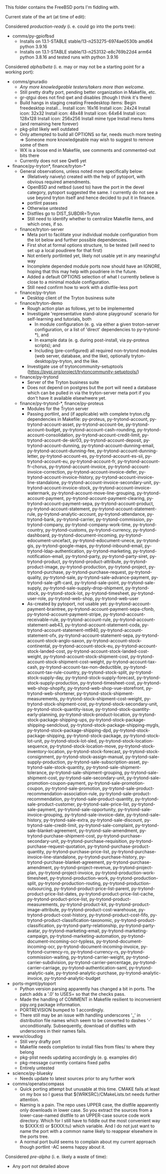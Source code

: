 This folder contains the FreeBSD ports I'm fiddling with.

Current state of the art (at time of edit):

Considered *production-ready* (i. e. could go into the ports tree):

- comms/py-gpiofbsd
    - Installs on 13.1-STABLE stable/13-n253275-6974ae0530b amd64 python 3.9.16
    - Installs on 13.1-STABLE stable/13-n253132-e8c769b22d4 arm64 python 3.8.16 and tested runs with python 3.9.16

Considered *alpha/beta* (i. e. may or may not be a starting point for a working port):

- comms/gnuradio
    - _Any more knowledgeable testers/takers more than welcome._
    - Still pretty drafty port, pending better organization in Makefile, etc.
    - gr-qtgui does not find qwt and disables (though I think it's there)
    - Build hangs in staging creating Freedesktop items:
        Begin freedesktop install...
        Install icon: 16x16
        Install icon: 24x24
        Install icon: 32x32
        Install icon: 48x48
        Install icon: 64x64
        Install icon: 128x128
        Install icon: 256x256
        Install mime type
        Install menu items
      (and remaining here forever)
    - pkg-plist likely well outdated
    - Only attempted to build all OPTIONS so far, needs much more testing
        => Someone more knowledgeable may wish to suggest to remove some of them
    - WX is a loose end in Makefile, see comments and commented-out bits there
    - Currently does not see Qwt6 yet
- finance/py-tryton*, finance/tryton-*
    - General observations, unless noted more specifically below:
        - (Relatively naively) created with the help of pytoport, with obvious required amendments.
        - OpenBSD and netbsd (used to) have the port in the devel category, pytoport suggested the same. I currently do not see a use beyond tryton itself and hence decided to put it in finance.
        - portlint passes
        - Otherwise untested
        - Distfiles go to DIST_SUBDIR=Tryton
        - Still need to identify whether to centralize Makefile items, and which ones, if so.
    - finance/tryton-server
        - Meta port to facilitate your individual module configuration from the lot below and further possible dependencies.
        - First shot at formal options structure, to be tested (will need to set up a local poudirere for that first)
        - Not entierly portlinted yet, likely not usable yet in any meaningful way
        - Incomplete depended module ports now should have an IGNORE, hoping that this may help with poudriere in the future.
        - Added a default OPTIONS selection of what I currently believe is close to a minimal module configuration.
        - Still need confirm how to work with a distfile-less port
    - finance/py-tryton
        - Desktop client of the Tryton business suite
    - finance/tryton-demo
        - Rough action plan as follows, yet to be implemented
        - Investigate 'representative stand-alone playground' scenario for self-learning and tutorials, both
            - In module configuration (e. g. via either a given troton-server configuration, or a list of 'direct' dependencies to py-trytond-*), and
            - In example data (e. g. during post-install, via py-proteus scripts); and
            - Including (pre-configured) all required non-trytond modules (web server, database, and the like), optionally tryton-desktop/py-tryton, and the like.
        - Investigate use of trytoncommunity-setuptools (https://pypi.org/project/trytoncommunity-setuptools/)
    - finance/py-trytond
        - Server of the Tryton business suite
        - Does not depend on postgres but the port will need a database which can be pulled in via the tryton-server meta port if you don't have it available elsewhwere yet.
    - finance/py-trytond-*, finance/py-proteus
        - Modules for the Tryton server
        - Passing portlint, and (if applicable) with complete tryton.cfg dependencies in Makefile: py-proteus, py-trytond-account, py-trytond-account-asset, py-trytond-account-be, py-trytond-account-budget, py-trytond-account-cash-rounding, py-trytond-account-consolidation, py-trytond-account-credit-limit, py-trytond-account-de-skr03, py-trytond-account-deposit, py-trytond-account-dunning, py-trytond-account-dunning-email, py-trytond-account-dunning-fee, py-trytond-account-dunning-letter, py-trytond-account-es, py-trytond-account-es-sii, py-trytond-account-eu, py-trytond-account-fr, py-trytond-account-fr-chorus, py-trytond-account-invoice, py-trytond-account-invoice-correction, py-trytond-account-invoice-defer, py-trytond-account-invoice-history, py-trytond-account-invoice-line-standalone, py-trytond-account-invoice-secondary-unit, py-trytond-account-invoice-stock, py-trytond-account-invoice-watermark, py-trytond-account-move-line-grouping, py-trytond-account-payment, py-trytond-account-payment-clearing, py-trytond-account-payment-sepa, py-trytond-account-product, py-trytond-account-statement, py-trytond-account-statement-rule, py-trytond-analytic-account, py-trytond-attendance, py-trytond-bank, py-trytond-carrier, py-trytond-commission, py-trytond-company, py-trytond-company-work-time, py-trytond-country, py-trytond-customs, py-trytond-currency, py-trytond-dashboard, py-trytond-document-incoming, py-trytond-edocument-uncefact, py-trytond-edocument-unece, py-trytond-gis, py-trytond-google-maps, py-trytond-inbound-email, py-trytond-ldap-authentication, py-trytond-marketing, py-trytond-notification-email, py-trytond-party, py-trytond-party-siret, py-trytond-product, py-trytond-product-attribute, py-trytond-product-image, py-trytond-production, py-trytond-project, py-trytond-purchase, py-trytond-purchase-request, py-trytond-quality, py-trytond-sale, py-trytond-sale-advance-payment, py-trytond-sale-gift-card, py-trytond-sale-point, py-trytond-sale-supply, py-trytond-sale-supply-drop-shipment, py-trytond-stock, py-trytond-stock-lot, py-trytond-timesheet, py-trytond-user-role, py-trytond-web-shop, py-trytond-web-user
        - As-created by pytoport, not usable yet: py-trytond-account-payment-braintree, py-trytond-account-payment-sepa-cfonb, py-trytond-account-payment-stripe, py-trytond-account-receivable-rule, py-trytond-account-rule, py-trytond-account-statement-aeb43, py-trytond-account-statement-coda, py-trytond-account-statement-mt940, py-trytond-account-statement-ofx, py-trytond-account-statement-sepa, py-trytond-account-stock-anglo-saxon, py-trytond-account-stock-continental, py-trytond-account-stock-eu, py-trytond-account-stock-landed-cost, py-trytond-account-stock-landed-cost-weight, py-trytond-account-stock-shipment-cost, py-trytond-account-stock-shipment-cost-weight, py-trytond-account-tax-cash, py-trytond-account-tax-non-deductible, py-trytond-account-tax-rule-country, py-trytond-stock-split, py-trytond-stock-supply-day, py-trytond-stock-supply-forecast, py-trytond-stock-supply-production, py-trytond-timesheet-cost, py-trytond-web-shop-shopify, py-trytond-web-shop-vue-storefront, py-trytond-web-shortener, py-trytond-stock-shipment-measurements, py-trytond-stock-shipment-cost-weight, py-trytond-stock-shipment-cost, py-trytond-stock-secondary-unit, py-trytond-stock-quantity-issue, py-trytond-stock-quantity-early-planning, py-trytond-stock-product-location, py-trytond-stock-package-shipping-ups, py-trytond-stock-package-shipping-sendcloud, py-trytond-stock-package-shipping-mygls, py-trytond-stock-package-shipping-dpd, py-trytond-stock-package-shipping, py-trytond-stock-package, py-trytond-stock-lot-unit, py-trytond-stock-lot-sled, py-trytond-stock-location-sequence, py-trytond-stock-location-move, py-trytond-stock-inventory-location, py-trytond-stock-forecast, py-trytond-stock-consignment, py-trytond-stock-assign-manual, py-trytond-sale-supply-production, py-trytond-sale-subscription-asset, py-trytond-sale-stock-quantity, py-trytond-sale-shipment-tolerance, py-trytond-sale-shipment-grouping, py-trytond-sale-shipment-cost, py-trytond-sale-secondary-unit, py-trytond-sale-promotion-coupon-payment, py-trytond-sale-promotion-coupon, py-trytond-sale-promotion, py-trytond-sale-product-recommendation-association-rule, py-trytond-sale-product-recommendation, py-trytond-sale-product-quantity, py-trytond-sale-product-customer, py-trytond-sale-price-list, py-trytond-sale-payment, py-trytond-sale-opportunity, py-trytond-sale-invoice-grouping, py-trytond-sale-invoice-date, py-trytond-sale-history, py-trytond-sale-extra, py-trytond-sale-discount, py-trytond-sale-credit-limit, py-trytond-sale-complaint, py-trytond-sale-blanket-agreement, py-trytond-sale-amendment, py-trytond-purchase-shipment-cost, py-trytond-purchase-secondary-unit, py-trytond-purchase-requisition, py-trytond-purchase-request-quotation, py-trytond-purchase-product-quantity, py-trytond-purchase-price-list, py-trytond-purchase-invoice-line-standalone, py-trytond-purchase-history, py-trytond-purchase-blanket-agreement, py-trytond-purchase-amendment, py-trytond-project-revenue, py-trytond-project-plan, py-trytond-project-invoice, py-trytond-production-work-timesheet, py-trytond-production-work, py-trytond-production-split, py-trytond-production-routing, py-trytond-production-outsourcing, py-trytond-product-price-list-parent, py-trytond-product-price-list-dates, py-trytond-product-price-list-cache, py-trytond-product-price-list, py-trytond-product-measurements, py-trytond-product-kit, py-trytond-product-image-attribute, py-trytond-product-cost-warehouse, py-trytond-product-cost-history, py-trytond-product-cost-fifo, py-trytond-product-classification-taxonomic, py-trytond-product-classification, py-trytond-party-relationship, py-trytond-party-avatar, py-trytond-marketing-email, py-trytond-marketing-campaign, py-trytond-marketing-automation, py-trytond-document-incoming-ocr-typless, py-trytond-document-incoming-ocr, py-trytond-document-incoming-invoice, py-trytond-currency-ro, py-trytond-currency-rs, py-trytond-commission-waiting, py-trytond-carrier-weight, py-trytond-carrier-subdivision, py-trytond-carrier-percentage, py-trytond-carrier-carriage, py-trytond-authentication-saml, py-trytond-analytic-sale, py-trytond-analytic-purchase, py-trytond-analytic-invoice, py-trytond-analytic-budget
- ports-mgmt/pytoport
    - Python version parsing apparently has changed a bit in ports. The patch adds a '.0' to USES= so that the checks pass.
    - Made the handling of COMMENT in Makefile resilient to inconvenient pipy.org package information.
    - PORTREVISION bumped to 1 accordingly.
    - There still may be an issue with handling underscores '_' in distribution file names which seem to be converted to dashes '-' unconditionally. Subsequently, download of distfiles with underscores in their names fails.
- www/cloudlog
    - Still very drafty port
    - Makefile needs completion to install files from files/ to where they belong
    - pkg-plist needs updating accordingly (e. g. examples dir)
    - pkg-message currently contains fixed paths
    - Entirely untested
- science/py-bluesky
    - Needs update to latest sources prior to any further work
- comms/openatscompass
    - Quick porting attempt but unusable at this time. CMAKE fails at least on my box so I guess that ${WRKSRC}/CMakeLists.txt needs further attention.
    - Naming is a pain. The repo uses UPPER case, the distfile apparently only downloads in lower case. So you extract the sources from a lower-case-named distfile to an UPPER-case source code work directory. Which for I still have to fiddle out the most convenient way to ${XXX:tl} or ${XXX:tu} which variable. And I do not just want to name the port with a common name likely to reappear elsewhere in the ports tree.
    - A normal port build seems to complain about my current approach though portlint -AC seems happy about it.

Considered *pre-alpha* (i. e. likely a waste of time):

- Any port not detailed above
